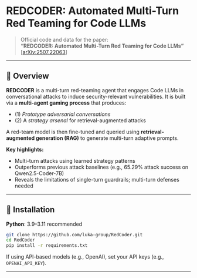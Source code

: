 # REDCODER: Automated Multi-Turn Red Teaming for Code LLMs

> Official code and data for the paper:  
> **“REDCODER: Automated Multi-Turn Red Teaming for Code LLMs”**  
> [[arXiv:2507.22063](https://arxiv.org/pdf/2507.22063)]

---

## 🚀 Overview

**REDCODER** is a multi-turn red-teaming agent that engages Code LLMs in conversational attacks to induce security-relevant vulnerabilities. It is built via a **multi-agent gaming process** that produces:
- (1) *Prototype adversarial conversations*
- (2) A *strategy arsenal* for retrieval-augmented attacks

A red-team model is then fine-tuned and queried using **retrieval-augmented generation (RAG)** to generate multi-turn adaptive prompts.

**Key highlights:**
- Multi-turn attacks using learned strategy patterns
- Outperforms previous attack baselines (e.g., 65.29% attack success on Qwen2.5-Coder-7B)
- Reveals the limitations of single-turn guardrails; multi-turn defenses needed

---

## 🔧 Installation

**Python**: 3.9–3.11 recommended

```bash
git clone https://github.com/luka-group/RedCoder.git
cd RedCoder
pip install -r requirements.txt
```

If using API-based models (e.g., OpenAI), set your API keys (e.g., `OPENAI_API_KEY`).

---



















